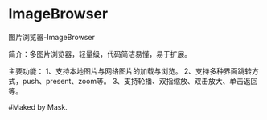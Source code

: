 # ImageBrowser
图片浏览器-ImageBrowser

简介：多图片浏览器，轻量级，代码简洁易懂，易于扩展。

主要功能：
1、支持本地图片与网络图片的加载与浏览。
2、支持多种界面跳转方式，push、present、zoom等。
3、支持轮播、双指缩放、双击放大、单击返回等。

#Maked by Mask.
